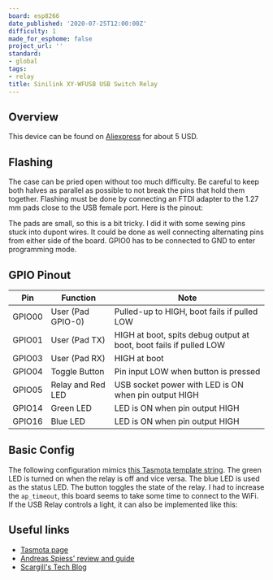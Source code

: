 ```yaml
---
board: esp8266
date_published: '2020-07-25T12:00:00Z'
difficulty: 1
made_for_esphome: false
project_url: ''
standard:
- global
tags:
- relay
title: Sinilink XY-WFUSB USB Switch Relay
---
```


## Overview

This device can be found on [Aliexpress](https://www.aliexpress.com/wholesale?SearchText=Sinilink+XY-WFUSB)
for about 5 USD.

## Flashing

The case can be pried open without too much difficulty. Be careful to keep both
halves as parallel as possible to not break the pins that hold them together.
Flashing must be done by connecting an FTDI adapter to the 1.27 mm pads close to the
USB female port. Here is the pinout:

The pads are small, so this is a bit tricky. I did it with some sewing pins stuck
into dupont wires. It could be done as well connecting alternating pins from either
side of the board.
GPIO0 has to be connected to GND to enter programming mode.

## GPIO Pinout

| Pin    | Function             | Note                                                               |
| ------ | -------------------- | ------------------------------------------------------------------ |
| GPIO00 | User (Pad GPIO-0)    | Pulled-up to HIGH, boot fails if pulled LOW                        |
| GPIO01 | User (Pad TX)        | HIGH at boot, spits debug output at boot, boot fails if pulled LOW |
| GPIO03 | User (Pad RX)        | HIGH at boot                                                       |
| GPIO04 | Toggle Button        | Pin input LOW when button is pressed                               |
| GPIO05 | Relay and Red LED    | USB socket power with LED is ON when pin output HIGH               |
| GPIO14 | Green LED            | LED is ON when pin output HIGH                                     |
| GPIO16 | Blue LED             | LED is ON when pin output HIGH                                     |

## Basic Config

The following configuration mimics [this Tasmota template string](https://templates.blakadder.com/sinilink_XY-WFUSB.html).
The green LED is turned on when the relay is off and vice versa. The blue LED
is used as the status LED. The button toggles the state of the relay.
I had to increase the `ap_timeout`, this board seems to take some time to connect to the WiFi.
If the USB Relay controls a light, it can also be implemented like this:

## Useful links

* [Tasmota page](https://templates.blakadder.com/sinilink_XY-WFUSB.html)
* [Andreas Spiess' review and guide](https://www.youtube.com/watch?v=lrHhn2AVzSA)
* [Scargill's Tech Blog](https://tech.scargill.net/aliexpress-sinilink-wifi-usb-controller/)